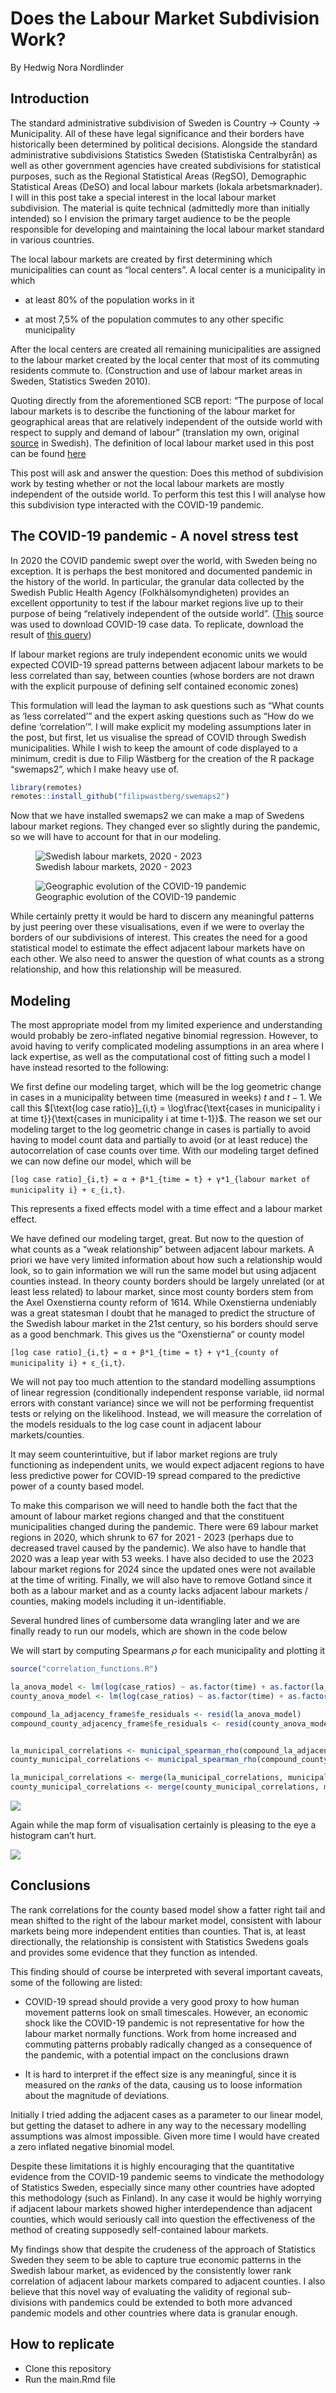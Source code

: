 # Does the Labour Market Subdivision Work?

By Hedwig Nora Nordlinder
## Introduction

The standard administrative subdivision of Sweden is Country -\> County
-\> Municipality. All of these have legal significance and their borders
have historically been determined by political decisions. Alongside the
standard administrative subdivisions Statistics Sweden (Statistiska
Centralbyrån) as well as other government agencies have created
subdivisions for statistical purposes, such as the Regional Statistical
Areas (RegSO), Demographic Statistical Areas (DeSO) and local labour
markets (lokala arbetsmarknader). I will in this post take a special
interest in the local labour market subdivision. The material is quite
technical (admittedly more than initially intended) so I envision the
primary target audience to be the people responsible for developing and
maintaining the local labour market standard in various countries.

The local labour markets are created by first determining which
municipalities can count as “local centers”. A local center is a
municipality in which

- at least 80% of the population works in it

- at most 7,5% of the population commutes to any other specific
  municipality

After the local centers are created all remaining municipalities are
assigned to the labour market created by the local center that most of
its commuting residents commute to. (Construction and use of labour
market areas in Sweden, Statistics Sweden 2010).

Quoting directly from the aforementioned SCB report: “The purpose of
local labour markets is to describe the functioning of the labour market
for geographical areas that are relatively independent of the outside
world with respect to supply and demand of labour” (translation my own,
original
[source](https://share.scb.se/ov9993/data/publikationer/statistik/_publikationer/am0207_2009a01_br_am95br1001.pdf)
in Swedish). The definition of local labour market used in this post can
be found
[here](https://www.scb.se/hitta-statistik/statistik-efter-amne/arbetsmarknad/sysselsattning-forvarvsarbete-och-arbetstider/befolkningens-arbetsmarknadsstatus/produktrelaterat/fordjupad-information/lokala-arbetsmarknader-la/)

This post will ask and answer the question: Does this method of
subdivision work by testing whether or not the local labour markets are
mostly independent of the outside world. To perform this test this I
will analyse how this subdivision type interacted with the COVID-19
pandemic.

## The COVID-19 pandemic - A novel stress test

In 2020 the COVID pandemic swept over the world, with Sweden being no
exception. It is perhaps the best monitored and documented pandemic in
the history of the world. In particular, the granular data collected by
the Swedish Public Health Agency (Folkhälsomyndigheten) provides an
excellent opportunity to test if the labour market regions live up to
their purpose of being “relatively independent of the outside world”.
([This](https://fohm-app.folkhalsomyndigheten.se/Folkhalsodata/pxweb/sv/A_Folkhalsodata/A_Folkhalsodata__H_Sminet__covid19__falldata/bcov19Kom.px/)
source was used to download COVID-19 case data. To replicate, download
the result of [this
query](https://fohm-app.folkhalsomyndigheten.se/Folkhalsodata/sq/02907364-efc9-4436-ab67-3c66c8c0e0b1))

If labour market regions are truly independent economic units we would
expected COVID-19 spread patterns between adjacent labour markets to be
less correlated than say, between counties (whose borders are not drawn
with the explicit purpouse of defining self contained economic zones)

This formulation will lead the layman to ask questions such as “What
counts as ‘less correlated’” and the expert asking questions such as
“How do we define ‘correlation’”. I will make explicit my modeling
assumptions later in the post, but first, let us visualise the spread of
COVID through Swedish municipalities. While I wish to keep the amount of
code displayed to a minimum, credit is due to Filip Wästberg for the
creation of the R package “swemaps2”, which I make heavy use of.

``` r
library(remotes)
remotes::install_github("filipwastberg/swemaps2")
```

Now that we have installed swemaps2 we can make a map of Swedens labour
market regions. They changed ever so slightly during the pandemic, so we
will have to account for that in our modeling.

<figure>
<img src="la_markets.png" alt="Swedish labour markets, 2020 - 2023" />
<figcaption aria-hidden="true">Swedish labour markets, 2020 -
2023</figcaption>
</figure>

<figure>
<img src="municipal_spread.gif"
alt="Geographic evolution of the COVID-19 pandemic" />
<figcaption aria-hidden="true">Geographic evolution of the COVID-19
pandemic</figcaption>
</figure>

While certainly pretty it would be hard to discern any meaningful
patterns by just peering over these visualisations, even if we were to
overlay the borders of our subdivisions of interest. This creates the
need for a good statistical model to estimate the effect adjacent labour
markets have on each other. We also need to answer the question of what
counts as a strong relationship, and how this relationship will be
measured.

## Modeling

The most appropriate model from my limited experience and understanding
would probably be zero-inflated negative binomial regression. However,
to avoid having to verify complicated modeling assumptions in an area
where I lack expertise, as well as the computational cost of fitting
such a model I have instead resorted to the following:

We first define our modeling target, which will be the log geometric
change in cases in a municipality between time (measured in weeks) $t$
and $t-1$. We call this
$[\text{log case ratio}]_{i,t} = \log\frac{\text{cases in municipality i at time t}}{\text{cases in municipality i at time t-1}}$.
The reason we set our modeling target to the log geometric change in
cases is partially to avoid having to model count data and partially to
avoid (or at least reduce) the autocorrelation of case counts over time.
With our modeling target defined we can now define our model, which will
be

`[log case ratio]_{i,t} = α + β*1_{time = t} + γ*1_{labour market of municipality i} + ε_{i,t}`.

This represents a fixed effects model with a time effect and a labour
market effect.

We have defined our modeling target, great. But now to the question of
what counts as a “weak relationship” between adjacent labour markets. A
priori we have very limited information about how such a relationship
would look, so to gain information we will run the same model but using
adjacent counties instead. In theory county borders should be largely
unrelated (or at least less related) to labour market, since most county
borders stem from the Axel Oxenstierna county reform of 1614. While
Oxenstierna undeniably was a great statesman I doubt that he managed to
predict the structure of the Swedish labour market in the 21st century,
so his borders should serve as a good benchmark. This gives us the
“Oxenstierna” or county model

`[log case ratio]_{i,t} = α + β*1_{time = t} + γ*1_{county of municipality i} + ε_{i,t}`.

We will not pay too much attention to the standard modelling assumptions
of linear regression (conditionally independent response variable, iid
normal errors with constant variance) since we will not be performing
frequentist tests or relying on the likelihood. Instead, we will measure
the correlation of the models residuals to the log case count in
adjacent labour markets/counties.

It may seem counterintuitive, but if labor market regions are truly
functioning as independent units, we would expect adjacent regions to
have less predictive power for COVID-19 spread compared to the
predictive power of a county based model.

To make this comparison we will need to handle both the fact that the
amount of labour market regions changed and that the constituent
municipalities changed during the pandemic. There were 69 labour market
regions in 2020, which shrunk to 67 for 2021 - 2023 (perhaps due to
decreased travel caused by the pandemic). We also have to handle that
2020 was a leap year with 53 weeks. I have also decided to use the 2023
labour market regions for 2024 since the updated ones were not available
at the time of writing. Finally, we will also have to remove Gotland
since it both as a labour market and as a county lacks adjacent labour
markets / counties, making models including it un-identifiable.

Several hundred lines of cumbersome data wrangling later and we are
finally ready to run our models, which are shown in the code below

We will start by computing Spearmans $\rho$ for each municipality and
plotting it

``` r
source("correlation_functions.R")

la_anova_model <- lm(log(case_ratios) ~ as.factor(time) + as.factor(la_region), data = compound_la_adjacency_frame)
county_anova_model <- lm(log(case_ratios) ~ as.factor(time) + as.factor(county), data = compound_county_adjacency_frame)

compound_la_adjacency_frame$fe_residuals <- resid(la_anova_model)
compound_county_adjacency_frame$fe_residuals <- resid(county_anova_model)


la_municipal_correlations <- municipal_spearman_rho(compound_la_adjacency_frame)
county_municipal_correlations <- municipal_spearman_rho(compound_county_adjacency_frame)

la_municipal_correlations <- merge(la_municipal_correlations, municipality, by.x = "municipal_code", by.y = "kn_kod")
county_municipal_correlations <- merge(county_municipal_correlations, municipality, by.x = "municipal_code", by.y = "kn_kod")
```

![](main_files/figure-gfm/unnamed-chunk-36-1.png)<!-- -->

Again while the map form of visualisation certainly is pleasing to the
eye a histogram can’t hurt.

![](main_files/figure-gfm/unnamed-chunk-37-1.png)<!-- -->

## Conclusions

The rank correlations for the county based model show a fatter right
tail and mean shifted to the right of the labour market model,
consistent with labour markets being more independent entities than
counties. That is, at least directionally, the relationship is
consistent with Statistics Swedens goals and provides some evidence that
they function as intended.

This finding should of course be interpreted with several important
caveats, some of the following are listed:

- COVID-19 spread should provide a very good proxy to how human movement
  patterns look on small timescales. However, an economic shock like the
  COVID-19 pandemic is not representative for how the labour market
  normally functions. Work from home increased and commuting patterns
  probably radically changed as a consequence of the pandemic, with a
  potential impact on the conclusions drawn

- It is hard to interpret if the effect size is any meaningful, since it
  is measured on the *ranks* of the data, causing us to loose
  information about the magnitude of deviations.

Initially I tried adding the adjacent cases as a parameter to our linear
model, but getting the dataset to adhere in any way to the necessary
modelling assumptions was almost impossible. Given more time I would
have created a zero inflated negative binomial model.

Despite these limitations it is highly encouraging that the quantitative
evidence from the COVID-19 pandemic seems to vindicate the methodology
of Statistics Sweden, especially since many other countries have adopted
this methodology (such as Finland). In any case it would be highly
worrying if adjacent labour markets showed higher interdependence than
adjacent counties, which would seriously call into question the
effectiveness of the method of creating supposedly self-contained labour
markets.

My findings show that despite the crudeness of the approach of
Statistics Sweden they seem to be able to capture true economic patterns
in the Swedish labour market, as evidenced by the consistently lower
rank correlation of adjacent labour markets compared to adjacent
counties. I also believe that this novel way of evaluating the validity
of regional sub-divisions with pandemics could be extended to both more
advanced pandemic models and other countries where data is granular
enough.

## How to replicate

- Clone this repository
- Run the main.Rmd file

